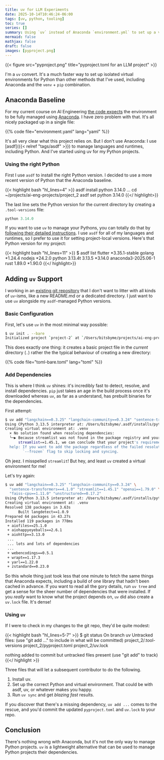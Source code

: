 ```yaml
---
title: uv for LLM Experiments
date: 2025-10-14T10:46:24-06:00
tags: [uv, python, tooling]
toc: true
series: []
summary: Using `uv` instead of Anaconda `environment.yml` to set up a virtual environment for LLM experiments.
mermaid: false
mathjax: false
draft: false
images: [pyproject.png]
---
```


{{< figure src="pyproject.png" title="pyproject.toml for an LLM project" >}}

I'm a `uv` convert.
It's a much faster way to set up isolated virtual environments for Python than other methods that I've used, including Anaconda and the `venv` + `pip` combination.

## Anaconda Baseline

For my current course on AI Engineering [the code expects](https://github.com/bytebyteai/ai-eng-projects/tree/main/project_2) the environment to be fully managed using [Anaconda](https://www.anaconda.com).
I have zero problem with that.
It's all nicely packaged up in a single file:

{{% code file="environment.yaml" lang="yaml" %}}

It's all very clear what this project relies on.
But I don't use Anaconda: I use [asdf]({{< relref "tags/asdf" >}}) to manage languages and runtimes, including Python.
And I've started using uv for my Python projects.

### Using the right Python

First I use `asdf` to install the right Python version.
I decided to use a more recent version of Python that the Anaconda baseline.

{{< highlight bash "hl_lines=4" >}}
asdf install python 3.14.0
...
cd ~/projects/ai-eng-projects/project_2
asdf set python 3.14.0
{{</ highlight>}}

The last line sets the Python version for the current directory by creating a `.tool-versions` file:

```python
python 3.14.0
```

If you want to use `uv` to manage your Pythons, you can totally do that by [following their detailed instructions](https://docs.astral.sh/uv/concepts/python-versions/#requesting-a-version).
I use `asdf` for all of my languages and runtimes, so I prefer to use it for setting project-local versions.
Here's that Python version for my project:

{{< highlight bash "hl_lines=11" >}}
$ asdf list
flutter
 *3.35.1-stable
golang
 *1.24.4
nodejs
 *24.2.0
python
  3.13.4t
  3.13.5
 *3.14.0
  anaconda3-2025.06-1
rust
  1.89.0
 *1.90.0
{{</ highlight>}}


## Adding `uv` Support

I working in an [existing git repository](https://github.com/bytebyteai/ai-eng-projects/tree/main/project_2) that I don't want to litter with all kinds of `uv`-isms, like a new README.md or a dedicated directory.
I just want to use `uv` alongside my `asdf`-managed Python versions.

### Basic Configuration

First, let's use `uv` in the most minimal way possible:

```sh
$ uv init . --bare
Initialized project `project-2` at `/Users/bitsbyme/projects/ai-eng-projects/project_2`
```

This does exactly one thing: it creates a basic project file in the _current_ directory (`.`) rather the the typical behaviour of creating a new directory:

{{% code file="toml-bare.toml" lang="toml" %}}

### Add Dependencies

This is where I think `uv` shines: it's incredibly fast to detect, resolve, and install dependencies.
`pip` just takes an age in the build process once it's downloaded whereas `uv`, as far as a understand, has prebuilt binaries for the dependencies.

First attempt:

```sh
$ uv add "langchain==0.3.25" "langchain-community==0.3.24" "sentence-transformers==4.1.0" "streamlist==1.45.1" "openai==1.79.0" "faiss-cpu==1.11.0" "unstructured==0.17.2"
Using CPython 3.13.5 interpreter at: /Users/bitsbyme/.asdf/installs/python/anaconda3-2025.06-1/bin/python3
Creating virtual environment at: .venv
  × No solution found when resolving dependencies:
  ╰─▶ Because streamlist was not found in the package registry and your project depends on
      streamlist==1.45.1, we can conclude that your project's requirements are unsatisfiable.
  help: If you want to add the package regardless of the failed resolution, provide the
        `--frozen` flag to skip locking and syncing.
```

Oh jeez. I misspelled `streamlit`!
But hey, and least `uv` created a virtual environment for me!

Let's try again:

```sh
$ uv add "langchain==0.3.25" "langchain-community==0.3.24" \
  "sentence-transformers==4.1.0" "streamlit==1.45.1" "openai==1.79.0" \
  "faiss-cpu==1.11.0" "unstructured==0.17.2"
Using CPython 3.13.5 interpreter at: /Users/bitsbyme/.asdf/installs/python/anaconda3-2025.06-1/bin/python3
Creating virtual environment at: .venv
Resolved 138 packages in 3.63s
      Built langdetect==1.0.9
Prepared 64 packages in 43.27s
Installed 119 packages in 778ms
 + aiofiles==25.1.0
 + aiohappyeyeballs==2.6.1
 + aiohttp==3.13.0
 ...
 ... lots and lots of dependencies
 ...
 + webencodings==0.5.1
 + wrapt==1.17.3
 + yarl==1.22.0
 + zstandard==0.23.0
```

So this whole thing just took less that one minute to fetch the same things that Anaconda expects, including a build of one library that hadn't been cached in advance.
If you want to read all the gory details, run `uv tree` and get a sense for the sheer number of dependencies that were installed.
If you _really_ want to know what the project depends on, `uv` did also create a `uv.lock` file.
It's dense!

### Using `uv`

If I were to check in my changes to the git repo, they'd be quite modest:

{{< highlight bash "hl_lines=5-7" >}}
$ git status
On branch uv
Untracked files:
  (use "git add <file>..." to include in what will be committed)
        project_2/.tool-versions
        project_2/pyproject.toml
        project_2/uv.lock

nothing added to commit but untracked files present (use "git add" to track)
{{</ highlight >}}

Three files that will let a subsequent contributor to do the following.

1. Install uv.
2. Set up the correct Python and virtual environment.
   That could be with asdf, uv, or whatever makes you happy.
3. Run `uv sync` and get _blazing fast_ results.

If you discover that there's a missing dependency, `uv add ...` comes to the rescue, and you'd commit the updated `pyproject.toml` and `uv.lock` to your repo.

## Conclusion

There's nothing wrong with Anaconda, but it's not the only way to manage Python projects.
`uv` is a lightweight alternative that can be used to manage Python projects their dependencies.
